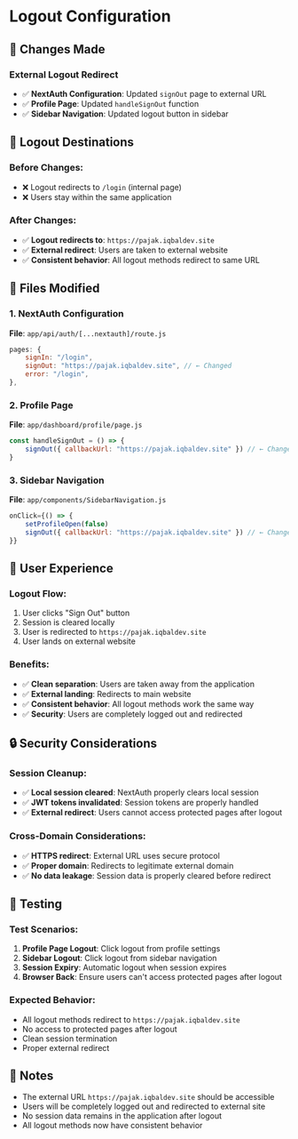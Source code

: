 # Logout Configuration

## 🔧 Changes Made

### **External Logout Redirect**

-   ✅ **NextAuth Configuration**: Updated `signOut` page to external URL
-   ✅ **Profile Page**: Updated `handleSignOut` function
-   ✅ **Sidebar Navigation**: Updated logout button in sidebar

## 📍 **Logout Destinations**

### **Before Changes:**

-   ❌ Logout redirects to `/login` (internal page)
-   ❌ Users stay within the same application

### **After Changes:**

-   ✅ **Logout redirects to**: `https://pajak.iqbaldev.site`
-   ✅ **External redirect**: Users are taken to external website
-   ✅ **Consistent behavior**: All logout methods redirect to same URL

## 🔄 **Files Modified**

### 1. **NextAuth Configuration**

**File**: `app/api/auth/[...nextauth]/route.js`

```javascript
pages: {
    signIn: "/login",
    signOut: "https://pajak.iqbaldev.site", // ← Changed
    error: "/login",
},
```

### 2. **Profile Page**

**File**: `app/dashboard/profile/page.js`

```javascript
const handleSignOut = () => {
    signOut({ callbackUrl: "https://pajak.iqbaldev.site" }) // ← Changed
}
```

### 3. **Sidebar Navigation**

**File**: `app/components/SidebarNavigation.js`

```javascript
onClick={() => {
    setProfileOpen(false)
    signOut({ callbackUrl: "https://pajak.iqbaldev.site" }) // ← Changed
}}
```

## 🎯 **User Experience**

### **Logout Flow:**

1. User clicks "Sign Out" button
2. Session is cleared locally
3. User is redirected to `https://pajak.iqbaldev.site`
4. User lands on external website

### **Benefits:**

-   ✅ **Clean separation**: Users are taken away from the application
-   ✅ **External landing**: Redirects to main website
-   ✅ **Consistent behavior**: All logout methods work the same way
-   ✅ **Security**: Users are completely logged out and redirected

## 🔒 **Security Considerations**

### **Session Cleanup:**

-   ✅ **Local session cleared**: NextAuth properly clears local session
-   ✅ **JWT tokens invalidated**: Session tokens are properly handled
-   ✅ **External redirect**: Users cannot access protected pages after logout

### **Cross-Domain Considerations:**

-   ✅ **HTTPS redirect**: External URL uses secure protocol
-   ✅ **Proper domain**: Redirects to legitimate external domain
-   ✅ **No data leakage**: Session data is properly cleared before redirect

## 🚀 **Testing**

### **Test Scenarios:**

1. **Profile Page Logout**: Click logout from profile settings
2. **Sidebar Logout**: Click logout from sidebar navigation
3. **Session Expiry**: Automatic logout when session expires
4. **Browser Back**: Ensure users can't access protected pages after logout

### **Expected Behavior:**

-   All logout methods redirect to `https://pajak.iqbaldev.site`
-   No access to protected pages after logout
-   Clean session termination
-   Proper external redirect

## 📝 **Notes**

-   The external URL `https://pajak.iqbaldev.site` should be accessible
-   Users will be completely logged out and redirected to external site
-   No session data remains in the application after logout
-   All logout methods now have consistent behavior
